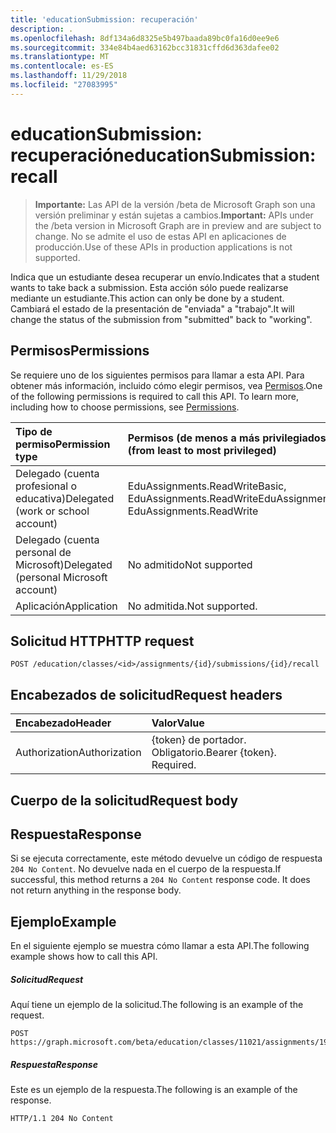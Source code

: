 ```yaml
---
title: 'educationSubmission: recuperación'
description: .
ms.openlocfilehash: 8df134a6d8325e5b497baada89bc0fa16d0ee9e6
ms.sourcegitcommit: 334e84b4aed63162bcc31831cffd6d363dafee02
ms.translationtype: MT
ms.contentlocale: es-ES
ms.lasthandoff: 11/29/2018
ms.locfileid: "27083995"
---
```

# <a name="educationsubmission-recall"></a><span data-ttu-id="e1722-103">educationSubmission: recuperación</span><span class="sxs-lookup"><span data-stu-id="e1722-103">educationSubmission: recall</span></span>

> <span data-ttu-id="e1722-104">**Importante:** Las API de la versión /beta de Microsoft Graph son una versión preliminar y están sujetas a cambios.</span><span class="sxs-lookup"><span data-stu-id="e1722-104">**Important:** APIs under the /beta version in Microsoft Graph are in preview and are subject to change.</span></span> <span data-ttu-id="e1722-105">No se admite el uso de estas API en aplicaciones de producción.</span><span class="sxs-lookup"><span data-stu-id="e1722-105">Use of these APIs in production applications is not supported.</span></span>

<span data-ttu-id="e1722-106">Indica que un estudiante desea recuperar un envío.</span><span class="sxs-lookup"><span data-stu-id="e1722-106">Indicates that a student wants to take back a submission.</span></span> <span data-ttu-id="e1722-107">Esta acción sólo puede realizarse mediante un estudiante.</span><span class="sxs-lookup"><span data-stu-id="e1722-107">This action can only be done by a student.</span></span> <span data-ttu-id="e1722-108">Cambiará el estado de la presentación de "enviada" a "trabajo".</span><span class="sxs-lookup"><span data-stu-id="e1722-108">It will change the status of the submission from "submitted" back to "working".</span></span>

## <a name="permissions"></a><span data-ttu-id="e1722-109">Permisos</span><span class="sxs-lookup"><span data-stu-id="e1722-109">Permissions</span></span>
<span data-ttu-id="e1722-p103">Se requiere uno de los siguientes permisos para llamar a esta API. Para obtener más información, incluido cómo elegir permisos, vea [Permisos](/graph/permissions-reference).</span><span class="sxs-lookup"><span data-stu-id="e1722-p103">One of the following permissions is required to call this API. To learn more, including how to choose permissions, see [Permissions](/graph/permissions-reference).</span></span>

|<span data-ttu-id="e1722-112">Tipo de permiso</span><span class="sxs-lookup"><span data-stu-id="e1722-112">Permission type</span></span>      | <span data-ttu-id="e1722-113">Permisos (de menos a más privilegiados)</span><span class="sxs-lookup"><span data-stu-id="e1722-113">Permissions (from least to most privileged)</span></span>              |
|:--------------------|:---------------------------------------------------------|
|<span data-ttu-id="e1722-114">Delegado (cuenta profesional o educativa)</span><span class="sxs-lookup"><span data-stu-id="e1722-114">Delegated (work or school account)</span></span> |  <span data-ttu-id="e1722-115">EduAssignments.ReadWriteBasic, EduAssignments.ReadWrite</span><span class="sxs-lookup"><span data-stu-id="e1722-115">EduAssignments.ReadWriteBasic, EduAssignments.ReadWrite</span></span>  |
|<span data-ttu-id="e1722-116">Delegado (cuenta personal de Microsoft)</span><span class="sxs-lookup"><span data-stu-id="e1722-116">Delegated (personal Microsoft account)</span></span> |  <span data-ttu-id="e1722-117">No admitido</span><span class="sxs-lookup"><span data-stu-id="e1722-117">Not supported</span></span>  |
|<span data-ttu-id="e1722-118">Aplicación</span><span class="sxs-lookup"><span data-stu-id="e1722-118">Application</span></span> |<span data-ttu-id="e1722-119">No admitida.</span><span class="sxs-lookup"><span data-stu-id="e1722-119">Not supported.</span></span>  | 

## <a name="http-request"></a><span data-ttu-id="e1722-120">Solicitud HTTP</span><span class="sxs-lookup"><span data-stu-id="e1722-120">HTTP request</span></span>
<!-- { "blockType": "ignored" } -->
```http
POST /education/classes/<id>/assignments/{id}/submissions/{id}/recall

```
## <a name="request-headers"></a><span data-ttu-id="e1722-121">Encabezados de solicitud</span><span class="sxs-lookup"><span data-stu-id="e1722-121">Request headers</span></span>
| <span data-ttu-id="e1722-122">Encabezado</span><span class="sxs-lookup"><span data-stu-id="e1722-122">Header</span></span>       | <span data-ttu-id="e1722-123">Valor</span><span class="sxs-lookup"><span data-stu-id="e1722-123">Value</span></span> |
|:---------------|:--------|
| <span data-ttu-id="e1722-124">Authorization</span><span class="sxs-lookup"><span data-stu-id="e1722-124">Authorization</span></span>  | <span data-ttu-id="e1722-p104">{token} de portador. Obligatorio.</span><span class="sxs-lookup"><span data-stu-id="e1722-p104">Bearer {token}. Required.</span></span>  |

## <a name="request-body"></a><span data-ttu-id="e1722-127">Cuerpo de la solicitud</span><span class="sxs-lookup"><span data-stu-id="e1722-127">Request body</span></span>

## <a name="response"></a><span data-ttu-id="e1722-128">Respuesta</span><span class="sxs-lookup"><span data-stu-id="e1722-128">Response</span></span>
<span data-ttu-id="e1722-p105">Si se ejecuta correctamente, este método devuelve un código de respuesta `204 No Content`. No devuelve nada en el cuerpo de la respuesta.</span><span class="sxs-lookup"><span data-stu-id="e1722-p105">If successful, this method returns a `204 No Content` response code. It does not return anything in the response body.</span></span>

## <a name="example"></a><span data-ttu-id="e1722-131">Ejemplo</span><span class="sxs-lookup"><span data-stu-id="e1722-131">Example</span></span>
<span data-ttu-id="e1722-132">En el siguiente ejemplo se muestra cómo llamar a esta API.</span><span class="sxs-lookup"><span data-stu-id="e1722-132">The following example shows how to call this API.</span></span>
##### <a name="request"></a><span data-ttu-id="e1722-133">Solicitud</span><span class="sxs-lookup"><span data-stu-id="e1722-133">Request</span></span>
<span data-ttu-id="e1722-134">Aquí tiene un ejemplo de la solicitud.</span><span class="sxs-lookup"><span data-stu-id="e1722-134">The following is an example of the request.</span></span>
<!-- {
  "blockType": "request",
  "name": "educationsubmission_recall"
}-->
```http
POST https://graph.microsoft.com/beta/education/classes/11021/assignments/19002/submissions/850f51b7/recall
```

##### <a name="response"></a><span data-ttu-id="e1722-135">Respuesta</span><span class="sxs-lookup"><span data-stu-id="e1722-135">Response</span></span>
<span data-ttu-id="e1722-136">Este es un ejemplo de la respuesta.</span><span class="sxs-lookup"><span data-stu-id="e1722-136">The following is an example of the response.</span></span>

<!-- {
  "blockType": "response",
  "truncated": true,
  "@odata.type": "microsoft.graph.educationAssignment"
} -->
```http
HTTP/1.1 204 No Content
```

<!-- uuid: 8fcb5dbc-d5aa-4681-8e31-b001d5168d79
2015-10-25 14:57:30 UTC -->
<!-- {
  "type": "#page.annotation",
  "description": "educationSubmission: recall",
  "keywords": "",
  "section": "documentation",
  "tocPath": ""
}-->